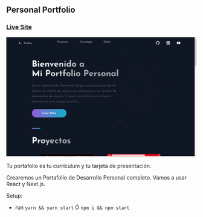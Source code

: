 ## Personal Portfolio

### [Live Site](https://portfolio-react-next-gx4gz2pch-va-st.vercel.app)

![Portfolio Website](https://github.com/VA-ST/portfolio-react-next/blob/main/public/images/0.png)

Tu portafolio es tu currículum y tu tarjeta de presentación.

Crearemos un Portafolio de Desarrollo Personal completo. Vamos a usar React y Next.js.

Setup:
- run ```yarn && yarn start``` Ó ```npm i && npm start```
